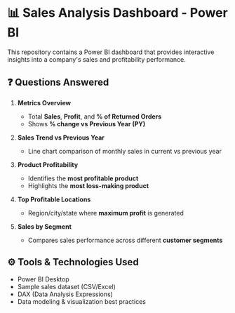 # 📊 Sales Analysis Dashboard - Power BI

This repository contains a Power BI dashboard that provides interactive insights into a company's sales and profitability performance.

## ❓ Questions Answered

1. **Metrics Overview**
   - Total **Sales**, **Profit**, and **% of Returned Orders**
   - Shows **% change vs Previous Year (PY)**

2. **Sales Trend vs Previous Year**
   - Line chart comparison of monthly sales in current vs previous year

3. **Product Profitability**
   - Identifies the **most profitable product**
   - Highlights the **most loss-making product**

4. **Top Profitable Locations**
   - Region/city/state where **maximum profit** is generated

5. **Sales by Segment**
   - Compares sales performance across different **customer segments**
  


## ⚙️ Tools & Technologies Used

- Power BI Desktop
- Sample sales dataset (CSV/Excel)
- DAX (Data Analysis Expressions)
- Data modeling & visualization best practices

